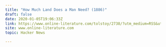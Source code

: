 ```yaml
---
title: "How Much Land Does a Man Need? (1886)"
draft: false
date: 2020-01-05T19:06:33Z
link: https://www.online-literature.com/tolstoy/2738/?utm_medium=RSS&utm_source=hune
site: www.online-literature.com
topic: Hacker News  

---
```

